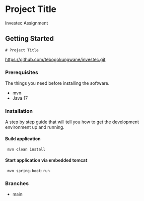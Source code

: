 # Project Title

Investec Assignment

## Getting Started

```
# Project Title
```
https://github.com/tebogokungwane/investec.git
### Prerequisites

The things you need before installing the software.

* mvn
* Java 17

### Installation

A step by step guide that will tell you how to get the development environment up and running.

#### Build application
``` mvn clean install```

#### Start application via embedded tomcat
``` mvn spring-boot:run```

### Branches

* main

